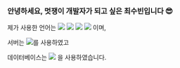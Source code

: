### 안녕하세요, 멋쟁이 개발자가 되고 싶은 최수빈입니다 😎

제가 사용한 언어는 
<img src="https://img.shields.io/badge/HTML5-E34F26?style=flat&logo=HTML5&logoColor=white"/>
<img src="https://img.shields.io/badge/CSS3-1572B6?style=flat&logo=CSS3&logoColor=white"/>
<img src="https://img.shields.io/badge/Ajax-FF9E0F?style=flat&logo=Ajax&logoColor=white"/>
<img src="https://img.shields.io/badge/jQuery-0769AD?style=flat&logo=jQuery&logoColor=white"/>
이며,

서버는
<img src="https://img.shields.io/badge/Apache Tomcat 9.0-F8DC75?style=flat&logo=Apache Tomcat&logoColor=black"/>를
사용하였고

데이터베이스는
<img src="https://img.shields.io/badge/MySQL-4479A1?style=flat&logo=MySQL&logoColor=white"/>
을 사용하였습니다.
